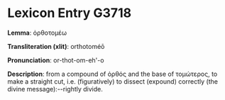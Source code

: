 # Lexicon Entry G3718

**Lemma**: ὀρθοτομέω

**Transliteration (xlit)**: orthotoméō

**Pronunciation**: or-thot-om-eh'-o

**Description**:
from a compound of ὀρθός and the base of τομώτερος, to make a straight cut, i.e. (figuratively) to dissect (expound) correctly (the divine message):--rightly divide.
